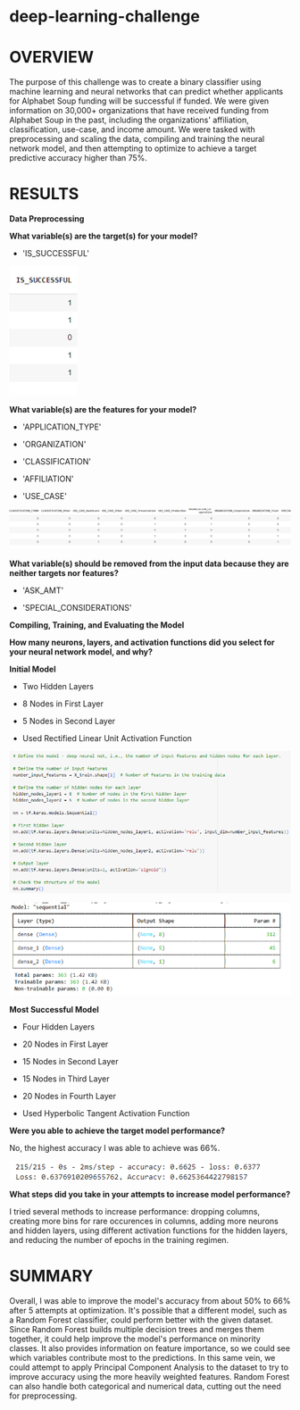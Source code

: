 # deep-learning-challenge

# OVERVIEW
The purpose of this challenge was to create a binary classifier using machine learning and neural networks that can predict whether applicants for Alphabet Soup funding will be successful if funded. We were given information on 30,000+ organizations that have received funding from Alphabet Soup in the past, including the organizations' affiliation, classification, use-case, and income amount. We were tasked with preprocessing and scaling the data, compiling and training the neural network model, and then attempting to optimize to achieve a target predictive accuracy higher than 75%.

# RESULTS
**Data Preprocessing**

**What variable(s) are the target(s) for your model?**
  - 'IS_SUCCESSFUL'

  ![alt text](https://github.com/ljom412/deep-learning-challenge/blob/main/Images/target_variable.png?raw=true)

**What variable(s) are the features for your model?**
 - 'APPLICATION_TYPE'
 
 - 'ORGANIZATION' 
 
 - 'CLASSIFICATION' 
 
 - 'AFFILIATION' 
 
 - 'USE_CASE'

![alt text](https://github.com/ljom412/deep-learning-challenge/blob/main/Images/feature_variables.png?raw=true)
  
**What variable(s) should be removed from the input data because they are neither targets nor features?**
  - 'ASK_AMT'

  - 'SPECIAL_CONSIDERATIONS'

**Compiling, Training, and Evaluating the Model**

**How many neurons, layers, and activation functions did you select for your neural network model, and why?**
 
 **Initial Model**

- Two Hidden Layers

- 8 Nodes in First Layer

- 5 Nodes in Second Layer

- Used Rectified Linear Unit Activation Function

![alt text](https://github.com/ljom412/deep-learning-challenge/blob/main/Images/first_model1.png?raw=true)

![alt text](https://github.com/ljom412/deep-learning-challenge/blob/main/Images/first_model2.png?raw=true)

**Most Successful Model**

- Four Hidden Layers

- 20 Nodes in First Layer

- 15 Nodes in Second Layer

- 15 Nodes in Third Layer

- 20 Nodes in Fourth Layer

- Used Hyperbolic Tangent Activation Function
  
**Were you able to achieve the target model performance?**

  No, the highest accuracy I was able to achieve was 66%.

  ![alt text](https://github.com/ljom412/deep-learning-challenge/blob/main/Images/best_accuracy.png?raw=true)
  
**What steps did you take in your attempts to increase model performance?**

  I tried several methods to increase performance: dropping columns, creating more bins for rare occurences in columns, adding more neurons and hidden layers, using different activation functions for the hidden layers, and reducing the number of epochs in the training       regimen.

  # SUMMARY
  Overall, I was able to improve the model's accuracy from about 50% to 66% after 5 attempts at optimization. It's possible that a different model, such as a Random Forest classifier, could perform better with the given dataset. Since Random Forest builds multiple           decision trees and merges them together, it could help improve the model's performance on minority classes. It also provides information on feature importance, so we could see which variables contribute most to the predictions. In this same vein, we could attempt to       apply Principal Component Analysis to the dataset to try to improve accuracy using the more heavily weighted features. Random Forest can also handle both categorical and numerical data, cutting out the need for preprocessing.
